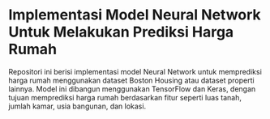 # Implementasi Model Neural Network Untuk Melakukan Prediksi Harga Rumah

Repositori ini berisi implementasi model Neural Network untuk memprediksi harga rumah menggunakan dataset Boston Housing atau dataset properti lainnya. Model ini dibangun menggunakan TensorFlow dan Keras, dengan tujuan memprediksi harga rumah berdasarkan fitur seperti luas tanah, jumlah kamar, usia bangunan, dan lokasi.
